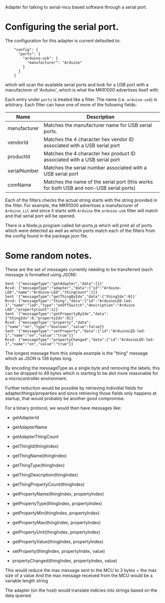 Adapter for talking to serial-mcu based software through a serial port.

# Configuring the serial port.

The configuration for this adapter is current defaulted to:
```
    "config": {
      "ports": {
        "arduino-usb": {
          "manufacturer": "Arduino"
        }
      }
    }
```
which will scan the available serial ports and look for a USB port with a
manufacterer of 'Arduino', which is what the MKR1000 advertises itself with.

Each entry under `ports` is treated like a filter. The name (i.e. `arduino-usb`) is arbitrary. Each filter can have one of more of the following fields:

| Name | Description |
| ---- | ----------- |
| manufacturer | Matches the manufacturer name for USB serial ports. |
| vendorId | Matches the 4 character hex vendor ID associated with a USB serial port |
| productId | Matches the 4 character hex product ID associated with a USB serial port |
| serialNumber | Matches the serial number associated with a USB serial port |
| comName | Matches the name of the serial port (this works for both USB and non-USB serial ports) |

Each of the filters checks the actual string starts with the string provided in the filter. For example, the MKR1000 advertises a manufacturer of `Arduino_LLC` and since it starts with `Arduino` the `arduino-usb`
filter will match and that serial port will be opened.

There is a Node.js program called list-ports.js which will print all of
ports which were detected as well as which ports match each of the filters
from the config found in the package.json file.

# Some random notes.

These are the set of messages currently needing to be transferred (each
message is formatted using JSON):

```
Sent '{"messageType":"getAdapter","data":{}}'
Rcvd: {"messageType":"adapter","data":{"id":"Arduino-LED","name":"Arduino-LED","thingCount":1}}
Sent '{"messageType":"getThingByIdx","data":{"thingIdx":0}}'
Rcvd: {"messageType":"thing","data":{"id":"ArduinoLED-led-1","name":"led","type":"onOffSwitch","description":"Arduino LED","propertyCount":1}}
Sent '{"messageType":"getPropertyByIdx","data":{"thingIdx":0,"propertyIdx":0}}'
Rcvd: {"messageType":"property","data":{"name":"on","type":"boolean","value":false}}
Sent '{"messageType":"setProperty","data":{"id":"ArduinoLED-led-1","name":"on","value":"true"}}'
Rcvd: {"messageType":"propertyChanged","data":{"id":"ArduinoLED-led-1","name":"on","value":"true"}}
```

The longest message from this simple example is the "thing" message which as JSON is 136 bytes long.

By encoding the messageType as a single byte and removing the labels, this can be dropped to 49 bytes
which is starting to be alot more reasonable for a microcontroller environment.

Further reduction would be possible by retrieving individial fields for adapter/things/properties and since retrieving
those fields only happens at startup, that would probably be another good compromise.

For a binary protocol, we would then have messages like:

- getAdapterId
- getAdapterName
- getAdapterThingCount

- getThingId(thingIndex)
- getThingName(thingIndex)
- getThingType(thingIndex)
- getThingDescription(thingIndex)
- getThingPropertyCount(thingIndex)

- getPropertyName(thingIndex, propertyIndex)
- getPropertyType(thingIndex, propertyIndex)
- getPropertyMin(thingIndex, propertyIndex)
- getPropertyMax(thingIndex, propertyIndex)
- getPropertyUnit(thingIndex, propertyIndex)
- getPropertyValue(thingIndex, propertyIndex)

- setProperty(thingIndex, propertyIndex, value)
- propertyChanged(thingIndex, propertyIndex, value)

This would reduce the max message sent to the MCU to 3 bytes + the max size of a value
And the max message received from the MCU would be a variable length string

The adapter (on the host) would translate indicies into strings based on the data queried.
